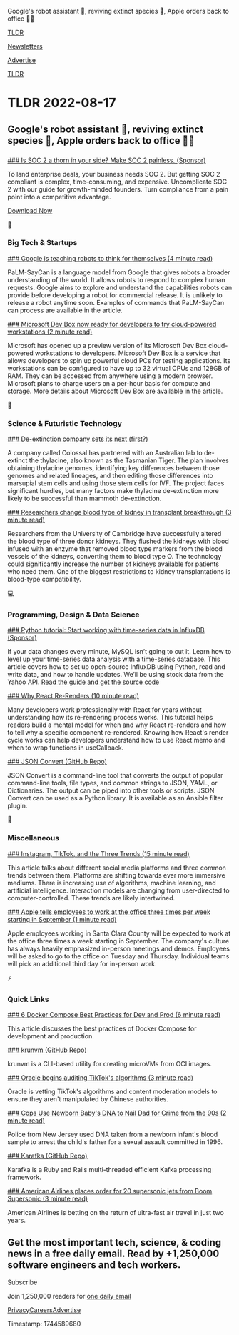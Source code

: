 Google's robot assistant 🤖, reviving extinct species 🦣, Apple orders back to office 👨‍💻

[TLDR](/)

[Newsletters](/newsletters)

[Advertise](https://advertise.tldr.tech/)

[TLDR](/)

# TLDR 2022-08-17

## Google's robot assistant 🤖, reviving extinct species 🦣, Apple orders back to office 👨‍💻

### 

[### Is SOC 2 a thorn in your side? Make SOC 2 painless. (Sponsor)](https://vpdae.com/redirect/w25dyucdiem0qgdqszsctw3wgn7)

To land enterprise deals, your business needs SOC 2. But getting SOC 2 compliant is complex, time-consuming, and expensive. Uncomplicate SOC 2 with our guide for growth-minded founders. Turn compliance from a pain point into a competitive advantage.

[Download Now](https://vpdae.com/redirect/w25dyucdiem0qgdqszsctw3wgn7)

📱

### Big Tech & Startups

[### Google is teaching robots to think for themselves (4 minute read)](https://www.fastcompany.com/90779334/google-robot-research-everyday-robots-palm-saycan?utm_source=tldrnewsletter)

PaLM-SayCan is a language model from Google that gives robots a broader understanding of the world. It allows robots to respond to complex human requests. Google aims to explore and understand the capabilities robots can provide before developing a robot for commercial release. It is unlikely to release a robot anytime soon. Examples of commands that PaLM-SayCan can process are available in the article.

[### Microsoft Dev Box now ready for developers to try cloud-powered workstations (2 minute read)](https://www.theverge.com/2022/8/16/23307742/microsoft-dev-box-preview-cloud-workstations?utm_source=tldrnewsletter)

Microsoft has opened up a preview version of its Microsoft Dev Box cloud-powered workstations to developers. Microsoft Dev Box is a service that allows developers to spin up powerful cloud PCs for testing applications. Its workstations can be configured to have up to 32 virtual CPUs and 128GB of RAM. They can be accessed from anywhere using a modern browser. Microsoft plans to charge users on a per-hour basis for compute and storage. More details about Microsoft Dev Box are available in the article.

🚀

### Science & Futuristic Technology

[### De-extinction company sets its next (first?)](https://arstechnica.com/science/2022/08/de-extinction-company-sets-its-next-first-target-the-thylacine/?utm_source=tldrnewsletter)

A company called Colossal has partnered with an Australian lab to de-extinct the thylacine, also known as the Tasmanian Tiger. The plan involves obtaining thylacine genomes, identifying key differences between those genomes and related lineages, and then editing those differences into marsupial stem cells and using those stem cells for IVF. The project faces significant hurdles, but many factors make thylacine de-extinction more likely to be successful than mammoth de-extinction.

[### Researchers change blood type of kidney in transplant breakthrough (3 minute read)](https://www.theguardian.com/society/2022/aug/15/researchers-change-blood-type-of-kidney-in-transplant-breakthrough?utm_source=tldrnewsletter)

Researchers from the University of Cambridge have successfully altered the blood type of three donor kidneys. They flushed the kidneys with blood infused with an enzyme that removed blood type markers from the blood vessels of the kidneys, converting them to blood type O. The technology could significantly increase the number of kidneys available for patients who need them. One of the biggest restrictions to kidney transplantations is blood-type compatibility.

💻

### Programming, Design & Data Science

[### Python tutorial: Start working with time-series data in InfluxDB (Sponsor)](https://www.influxdata.com/blog/start-python-influxdb/?utm_source=vendor&amp;utm_medium=referral&amp;utm_campaign=2022-08_spnsr-nl_start-python-influxdb&amp;utm_content=tldr)

If your data changes every minute, MySQL isn’t going to cut it. Learn how to level up your time-series data analysis with a time-series database. This article covers how to set up open-source InfluxDB using Python, read and write data, and how to handle updates. We’ll be using stock data from the Yahoo API. [Read the guide and get the source code](https://www.influxdata.com/blog/start-python-influxdb/?utm_source=vendor&utm_medium=referral&utm_campaign=2022-08_spnsr-nl_start-python-influxdb&utm_content=tldr)

[### Why React Re-Renders (10 minute read)](https://www.joshwcomeau.com/react/why-react-re-renders/?utm_source=tldrnewsletter)

Many developers work professionally with React for years without understanding how its re-rendering process works. This tutorial helps readers build a mental model for when and why React re-renders and how to tell why a specific component re-rendered. Knowing how React's render cycle works can help developers understand how to use React.memo and when to wrap functions in useCallback.

[### JSON Convert (GitHub Repo)](https://github.com/kellyjonbrazil/jc?utm_source=tldrnewsletter)

JSON Convert is a command-line tool that converts the output of popular command-line tools, file types, and common strings to JSON, YAML, or Dictionaries. The output can be piped into other tools or scripts. JSON Convert can be used as a Python library. It is available as an Ansible filter plugin.

🎁

### Miscellaneous

[### Instagram, TikTok, and the Three Trends (15 minute read)](https://stratechery.com/2022/instagram-tiktok-and-the-three-trends/?utm_source=tldrnewsletter)

This article talks about different social media platforms and three common trends between them. Platforms are shifting towards ever more immersive mediums. There is increasing use of algorithms, machine learning, and artificial intelligence. Interaction models are changing from user-directed to computer-controlled. These trends are likely intertwined.

[### Apple tells employees to work at the office three times per week starting in September (1 minute read)](https://www.cnbc.com/2022/08/15/apple-tells-employees-to-come-in-3-times-a-week-starting-september.html?utm_source=tldrnewsletter)

Apple employees working in Santa Clara County will be expected to work at the office three times a week starting in September. The company's culture has always heavily emphasized in-person meetings and demos. Employees will be asked to go to the office on Tuesday and Thursday. Individual teams will pick an additional third day for in-person work.

⚡

### Quick Links

[### 6 Docker Compose Best Practices for Dev and Prod (6 minute read)](https://prod.releasehub.com/blog/6-docker-compose-best-practices-for-dev-and-prod?utm_source=tldrnewsletter)

This article discusses the best practices of Docker Compose for development and production.

[### krunvm (GitHub Repo)](https://github.com/containers/krunvm?utm_source=tldrnewsletter)

krunvm is a CLI-based utility for creating microVMs from OCI images.

[### Oracle begins auditing TikTok's algorithms (3 minute read)](https://www.axios.com/2022/08/16/oracle-auditing-tiktok-algorithms?utm_source=tldrnewsletter)

Oracle is vetting TikTok's algorithms and content moderation models to ensure they aren't manipulated by Chinese authorities.

[### Cops Use Newborn Baby's DNA to Nail Dad for Crime from the 90s (2 minute read)](https://futurism.com/neoscope/newborn-dna-nj-cold-case?utm_source=tldrnewsletter)

Police from New Jersey used DNA taken from a newborn infant's blood sample to arrest the child's father for a sexual assault committed in 1996.

[### Karafka (GitHub Repo)](https://github.com/karafka/karafka/?utm_source=tldrnewsletter)

Karafka is a Ruby and Rails multi-threaded efficient Kafka processing framework.

[### American Airlines places order for 20 supersonic jets from Boom Supersonic (3 minute read)](https://www.theverge.com/2022/8/16/23308514/american-airlines-boom-supersonic-jet-order?utm_source=tldrnewsletter)

American Airlines is betting on the return of ultra-fast air travel in just two years.

## Get the most important tech, science, & coding news in a free daily email. Read by +1,250,000 software engineers and tech workers.

Subscribe

Join 1,250,000 readers for [one daily email](/api/latest/tech)

[Privacy](/privacy)[Careers](https://jobs.ashbyhq.com/tldr.tech)[Advertise](/tech/advertise)

Timestamp: 1744589680